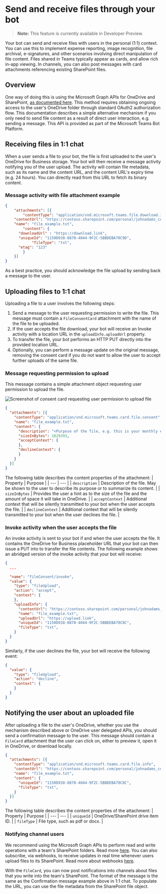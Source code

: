 # Send and receive files through your bot

>**Note:** This feature is currently available in Developer Preview.

Your bot can send and receive files with users in the personal (1:1) context. You can use this to implement expense reporting, image recognition, file archival, e-signatures, and other scenarios involving direct manipulation of file content. Files shared in Teams typically appear as cards, and allow rich in-app viewing. In channels, you can also post messages with card attachments referencing existing SharePoint files.

## Overview

One way of doing this is using the Microsoft Graph APIs for OneDrive and SharePoint, [as documented here](https://docs.microsoft.com/en-us/onedrive/developer/rest-api/). This method requires obtaining ongoing access to the user's OneDrive folder through standard OAuth2 authorization flow. This documentation describes a simple alternative mechanism if you only need to send file content as a result of direct user interaction, e.g. sending a message. This API is provided as part of the Microsoft Teams Bot Platform.

## Receiving files in 1:1 chat
When a user sends a file to your bot, the file is first uploaded to the user's OneDrive for Business storage. Your bot will then receive a message activity notifying you of the user upload. The activity will contain file metadata, such as its name and the content URL, and the content URL's expiry time (e.g. 24 hours). You can directly read from this URL to fetch its binary content.

### Message activity with file attachment example
```json
{
	"attachments": [{
		"contentType": "application/vnd.microsoft.teams.file.download.info",
    "contentUrl": "https://contoso.sharepoint.com/personal/johnadams_contoso_com/Documents/Applications/file_example.txt", 
    "name": "file_example.txt",
		"content": {
      "downloadUrl" : "https://download.link",
      "uniqueId": "1150D938-8870-4044-9F2C-5BBDEBA70C9D",
			"fileType": "txt",
      "etag": "123"
		}
	}]
}
```

As a best practice, you should acknowledge the file upload by sending back a message to the user.

## Uploading files to 1:1 chat
Uploading a file to a user involves the following steps:
1. Send a message to the user requesting permission to write the file. This message must contain a `FileConsentCard` attachment with the name of the file to be uploaded.
2. If the user accepts the file download, your bot will receive an Invoke activity with a location URL in the `uploadInfo.uploadUrl` property.
3. To transfer the file, your bot performs an HTTP PUT directly into the provided location URL.
4. Optionally, you can perform a message update on the original message, removing the consent card if you do not want to allow the user to accept further uploads of the same file.

### Message requesting permission to upload
This message contains a simple attachment object requesting user permission to upload the file.

![Screenshot of consent card requesting user permission to upload file](~/assets/images/bots/bot-file-consent-card.png)


```json
{
  "attachments": [{
    "contentType": "application/vnd.microsoft.teams.card.file.consent",
    "name": "file_example.txt",
    "content": {
      "description": "<Purpose of the file, e.g. this is your monthly expense report>",
      "sizeInBytes": 1029393,
      "acceptContext": {        
      },
      "declineContext": {
      }
    }
  }]
}
```

The following table describes the content properties of the attachment:
| Property | Purpose |
| --- | --- |
| `description` | Description of the file. May be shown to the user to describe its purpose or to summarize its content. |
| `sizeInBytes` | Provides the user a hint as to the size of the file and the amount of space it will take in OneDrive. |
| `acceptContext` | Additional context that will be silently transmitted to your bot when the user accepts the file. |
| `declineContext` | Additional context that will be silently transmitted to your bot when the user declines the file. |

### Invoke activity when the user accepts the file
An invoke activity is sent to your bot if and when the user accepts the file. It contains the OneDrive for Business placeholder URL that your bot can then issue a PUT into to transfer the file contents. The following example shows an abridged version of the invoke activity that your bot will receive:

```json
{
  ...

  "name": "fileConsent/invoke",
  "value": {
    "type": "fileUpload",
    "action": "accept",
    "context": {
    },
    "uploadInfo": {
      "contentUrl": "https://contoso.sharepoint.com/personal/johnadams_contoso_com/Documents/Applications/file_example.txt",
      "name": "file_example.txt",
      "uploadUrl": "https://upload.link",
      "uniqueId": "1150D938-8870-4044-9F2C-5BBDEBA70C8C",
      "fileType": "txt",
    }
  }
}
```

Similarly, if the user declines the file, your bot will receive the following event:

```json
{
  "value": {
    "type": "fileUpload",
    "action": "decline",
    "context": {
    }
  }
}
```

## Notifying the user about an uploaded file
After uploading a file to the user's OneDrive, whether you use the mechanism described above or OneDrive user delegated APIs, you should send a confirmation message to the user. This message should contain a `FileCard` attachment that the user can click on, either to preview it, open it in OneDrive, or download locally.

```json
{
  "attachments": [{
    "contentType": "application/vnd.microsoft.teams.card.file.info",
    "contentUrl": "https://contoso.sharepoint.com/personal/johnadams_contoso_com/Documents/Applications/file_example.txt",
    "name": "file_example.txt",
    "content": {
      "uniqueId": "1150D938-8870-4044-9F2C-5BBDEBA70C8C",
      "fileType": "txt",
    }
  }]
}
```

The following table describes the content properties of the attachment:
| Property | Purpose |
| --- | --- |
| `uniqueId` | OneDrive/SharePoint drive item ID. |
| `fileType` | File type, such as pdf or docx. |

### Notifying channel users
We recommend using the Microsoft Graph APIs to perform read and write operations with a team's SharePoint folders. Read more [here](https://developer.microsoft.com/en-us/graph/docs/concepts/onedrive-concept-overview). You can also subscribe, via webhooks, to receive updates in real time whenever users upload files to its SharePoint. Read more about webhooks [here](https://developer.microsoft.com/en-us/graph/docs/api-reference/v1.0/resources/webhooks).

With the `FileCard`, you can now post notifications into channels about files that you write into the team's SharePoint. The format of the message is the same as the Confirmation message example above in 1:1 chat. To populate the URL, you can use the file metadata from the SharePoint file object.